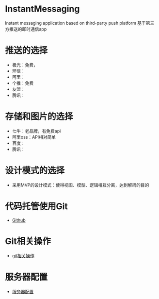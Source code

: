 # InstantMessaging
Instant messaging application based on third-party push platform
基于第三方推送的即时通信app

# 推送的选择
- 极光：免费，
- 环信：
- 阿里：
- 个推：免费
- 友盟：
- 腾讯：

# 存储和图片的选择
- 七牛：老品牌，有免费api
- 阿里oss：API相对简单
- 百度：
- 腾讯：

# 设计模式的选择
- 采用MVP的设计模式：使得视图、模型、逻辑相互分离，达到解耦的目的

# 代码托管使用Git
- [Github](https://github.com/HuaiAnGG/InstantMessaging.git)

# Git相关操作
- [git相关操作](https://github.com/HuaiAnGG/InstantMessaging/blob/master/Doc/Git%E7%9B%B8%E5%85%B3%E6%93%8D%E4%BD%9C.md)

# 服务器配置
- [服务器配置]()